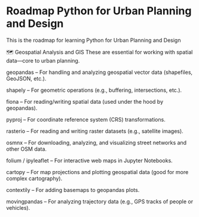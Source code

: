 # Roadmap Python for Urban Planning and Design
 This is the roadmap for learning Python for Urban Planning and Design


🗺️ Geospatial Analysis and GIS
These are essential for working with spatial data—core to urban planning.

geopandas – For handling and analyzing geospatial vector data (shapefiles, GeoJSON, etc.).

shapely – For geometric operations (e.g., buffering, intersections, etc.).

fiona – For reading/writing spatial data (used under the hood by geopandas).

pyproj – For coordinate reference system (CRS) transformations.

rasterio – For reading and writing raster datasets (e.g., satellite images).

osmnx – For downloading, analyzing, and visualizing street networks and other OSM data.

folium / ipyleaflet – For interactive web maps in Jupyter Notebooks.

cartopy – For map projections and plotting geospatial data (good for more complex cartography).

contextily – For adding basemaps to geopandas plots.

movingpandas – For analyzing trajectory data (e.g., GPS tracks of people or vehicles).